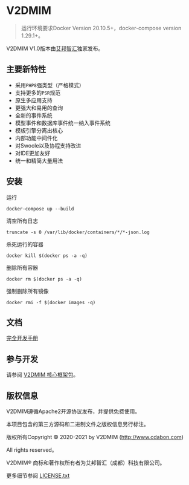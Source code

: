 V2DMIM
===============

> 运行环境要求Docker Version 20.10.5+，docker-compose version 1.29.1+。

V2DMIM V1.0版本由[艾邦智汇](https://www.cdabon.com/)独家发布。

## 主要新特性

* 采用`PHP8`强类型（严格模式）
* 支持更多的`PSR`规范
* 原生多应用支持
* 更强大和易用的查询
* 全新的事件系统
* 模型事件和数据库事件统一纳入事件系统
* 模板引擎分离出核心
* 内部功能中间件化
* 对Swoole以及协程支持改进
* 对IDE更加友好
* 统一和精简大量用法

## 安装
运行
~~~
docker-compose up --build
~~~
清空所有日志
~~~
truncate -s 0 /var/lib/docker/containers/*/*-json.log
~~~
杀死运行的容器
~~~
docker kill $(docker ps -a -q)
~~~
删除所有容器
~~~
docker rm $(docker ps -a -q)
~~~
 强制删除所有镜像
~~~
docker rmi -f $(docker images -q)
~~~

## 文档

[完全开发手册](https://www.kancloud.cn)

## 参与开发

请参阅 [V2DMIM 核心框架包](https://github.com)。

## 版权信息

V2DMIM遵循Apache2开源协议发布，并提供免费使用。

本项目包含的第三方源码和二进制文件之版权信息另行标注。

版权所有Copyright © 2020-2021 by V2DMIM (http://www.cdabon.com)

All rights reserved。

V2DMIM® 商标和著作权所有者为艾邦智汇（成都）科技有限公司。

更多细节参阅 [LICENSE.txt](LICENSE.txt)
